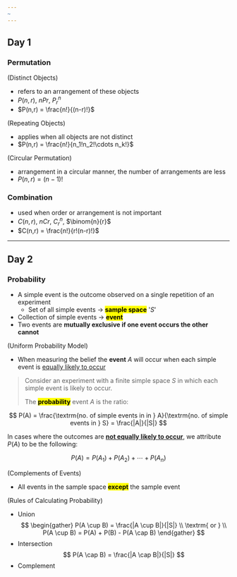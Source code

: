 ```yaml
---
~
---
```

## Day 1
### Permutation 
(Distinct Objects)
- refers to an arrangement of these objects
- $P(n,r)$, $nPr$, $P_r^n$
- $P(n,r) = \frac{n!}{(n-r)!}$

(Repeating Objects)
- applies when all objects are not distinct
- $P(n,r) = \frac{n!}{n_1!n_2!\cdots n_k!}$

(Circular Permutation)
- arrangement in a circular manner, the number of arrangements are less
- $P(n,r) = (n-1)!$

### Combination
- used when order or arrangement is not important
- $C(n,r)$, $nCr$, $C_r^n$, $\binom{n}{r}$
- $C(n,r) = \frac{n!}{r!(n-r)!}$
---

## Day 2
### Probability 
- A simple event is the outcome observed on a single repetition of an experiment
	- Set of all simple events -> <mark class="hltr-pink">**sample space**</mark> '$S$'
- Collection of simple events -> **<mark class="hltr-pink">event</mark>**
- Two events are **mutually exclusive if one event occurs the other cannot**

(Uniform Probability Model)
- When measuring the belief the **event** $A$ will occur when each simple event is <u>equally likely to occur</u>

> Consider an experiment with a finite simple space $S$ in which each simple event is likely to occur. 
> 
> The **<mark class="hltr-yellow">probability</mark>** event $A$ is the ratio:

$$
P(A) = \frac{\textrm{no. of simple events in in } A}{\textrm{no. of simple events in } S} = \frac{|A|}{|S|}
$$

In cases where the outcomes are **<u>not equally likely to occur</u>**, we attribute $P(A)$ to be the following:

$$
P(A) = P(A_1) + P(A_2) + \cdots + P(A_n) 
$$

(Complements of Events)
- All events in the sample space <mark class="hltr-red">**except**</mark> the sample event

(Rules of Calculating Probability)
- Union
$$
	\begin{gather}
		P(A \cup B) = \frac{|A \cup B|}{|S|} 
		\\ \textrm{ or } \\
		P(A \cup B) =  P(A) + P(B) - P(A \cap B) 
	\end{gather}
$$
- Intersection
$$
	P(A \cap B) = \frac{|A \cap B|}{|S|} 
$$
- Complement